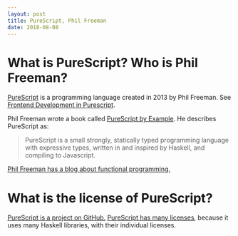 ```yaml
---
layout: post
title: PureScript, Phil Freeman
date: 2018-08-08
---
```


# What is PureScript? Who is Phil Freeman?

[PureScript](http://www.purescript.org/) is a programming language created in 2013 by Phil Freeman. See [Frontend Development in Purescript](http://bobkonf.de/2016/slides/karg.pdf).

Phil Freeman wrote a book called [PureScript by Example](https://leanpub.com/purescript). He describes PureScript as:

> PureScript is a small strongly, statically typed programming language with expressive types, written in and inspired by Haskell, and compiling to Javascript. 

[Phil Freeman has a blog about functional programming.](https://blog.functorial.com/)

# What is the license of PureScript?

[PureScript is a project on GitHub.](https://github.com/purescript/purescript) [PureScript has many licenses](https://github.com/purescript/purescript/blob/master/LICENSE), because it uses many Haskell libraries, with their individual licenses.
